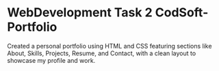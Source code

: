 # WebDevelopment Task 2 CodSoft- Portfolio
Created a personal portfolio using HTML and CSS featuring sections like About, Skills, Projects, Resume, and Contact, with a clean layout to showcase my profile and work.
